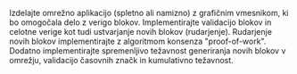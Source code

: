 Izdelajte omrežno aplikacijo (spletno ali namizno) z grafičnim vmesnikom, ki bo omogočala delo z verigo blokov. Implementirajte validacijo blokov in celotne verige kot tudi ustvarjanje novih blokov (rudarjenje). Rudarjenje novih blokov implementirajte z algoritmom konsenza "proof-of-work". Dodatno implementirajte spremenljivo težavnost generiranja novih blokov v omrežju, validacijo časovnih značk in kumulativno težavnost.
